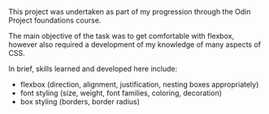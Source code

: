 This project was undertaken as part of my progression through the Odin Project foundations course. 

The main objective of the task was to get comfortable with flexbox, however also required a development of my knowledge of many aspects of CSS. 

In brief, skills learned and developed here include:

- flexbox (direction, alignment, justification, nesting boxes appropriately)
- font styling (size, weight, font families, coloring, decoration)
- box styling (borders, border radius)
